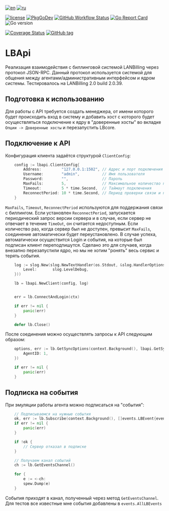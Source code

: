 [![en](https://img.shields.io/badge/lang-en-green.svg)](https://github.com/archaron/lbapi/blob/master/README.md)
[![ru](https://img.shields.io/badge/lang-ru-red.svg)](https://github.com/archaron/lbapi/blob/master/README.ru.md)

[![license](https://img.shields.io/github/license/archaron/lbapi.svg)](https://github.com/archaron/lbapi/blob/master/LICENSE)
[![PkgGoDev](https://pkg.go.dev/badge/mod/github.com/archaron/lbapi)](https://pkg.go.dev/mod/github.com/archaron/lbapi)
[![GitHub Workflow Status](https://github.com/archaron/lbapi/actions/workflows/go.yml/badge.svg)](https://github.com/archaron/lbapi/actions/workflows/go.yml)
[![Go Report Card](https://goreportcard.com/badge/github.com/archaron/lbapi/)](https://goreportcard.com/report/github.com/archaron/lbapi/)
![Go version](https://img.shields.io/github/go-mod/go-version/archaron/lbapi?style=flat&label=Go%20%3E%3D)


[![Coverage Status](https://coveralls.io/repos/github/archaron/lbapi/badge.svg?branch=master)](https://coveralls.io/github/archaron/lbapi?branch=master)
[![GitHub tag](https://img.shields.io/github/tag/archaron/lbapi.svg?maxAge=86400)](https://github.com/archaron/lbapi)


LBApi
========
Реализация взаимодействия с биллинговой системой LANBilling через протокол JSON-RPC.
Данный протокол используется системой для общения между агентами/административным интерфейсом и ядром системы.
Тестировалось на LANBilling 2.0 build 2.0.39.

Подготовка к использованию
-------------------
Для работы с API требуется создать менеджера, от имени которого будет происходить вход в систему и добавить хост с
которого будет осуществляться подключение к ядру в "доверенные хосты" во вкладке `Опции -> Доверенные хосты` и перезапустить LBcore.

Подключение к API
-------------------
Конфигурация клиента задаётся структурой `ClientConfig`:
```go
	config := lbapi.ClientConfig{
		Address:         "127.0.0.1:1502", // Адрес и порт подключения
		Username:        "admin",          // Имя пользователя
		Password:        "",               // Пароль
		MaxFails:        5,                // Максимальное количество пропусков "пинга" перед переподключением
		Timeout:         5 * time.Second,  // Таймаут подключения
		ReconnectPeriod: 10 * time.Second, // Период проверки связи и переподключения
	}
```
`MaxFails`, `Timeout`, `ReconnectPeriod` используются для поддержания связи с биллингом. Если установлен `ReconnectPeriod`,
запускается периодический запрос версии сервера и в случае, если сервер не отвечает в течение `TimeOut`, он считается недоступным.
Если количество раз, когда сервер был не доступен, превысит `MaxFails`, соединение автоматически будет переустановлено.
В случае успеха, автоматически осуществится Login и события, на которые был подписан клиент переподпишутся.
Сделано это для случаев, когда внезапно перезапустили ядро, но мы не хотим "ронять" весь сервис и терять события.


```go
    log := slog.New(slog.NewTextHandler(os.Stdout, &slog.HandlerOptions{
		Level:       slog.LevelDebug,
	}))

    lb = lbapi.NewClient(config, log)


    err = lb.ConnectAndLogin(ctx)

    if err != nil {
        panic(err)
    }

    defer lb.Close()
```

После соединения можно осуществлять запросы к API следующим образом:
```go
	options, err := lb.GetSyncOptions(context.Background(), lbapi.GetSyncOptionsRequest{
		AgentID: 1,
	})

	if err != nil {
		panic(err)
	}
```

Подписка на события
-------------------
При эмуляции работы агента можно подписаться на "события":
```go
    // Подписываемся на нужные события
    ok, err := lb.Subscribe(context.Background(), []events.LBEvent{events.ChangeAgentEvent, events.BlockVgEvent})
	if err != nil {
		panic(err)
	}

	if !ok {
        // Сервер отказал в подписке
    }

    // Получаем канал событий
    ch := lb.GetEventsChannel()

    for {
        e := <-ch:
        spew.Dump(e)
    }
```

События приходят в канал, полученный через метод `GetEventsChannel`. Для тестов все известные мне события добавлены в `events.AllLBEvents`

